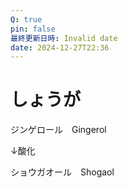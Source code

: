 ```yaml
---
Q: true
pin: false
最終更新日時: Invalid date
date: 2024-12-27T22:36
---
```

# しょうが

ジンゲロール　Gingerol

↓酸化

ショウガオール　Shogaol